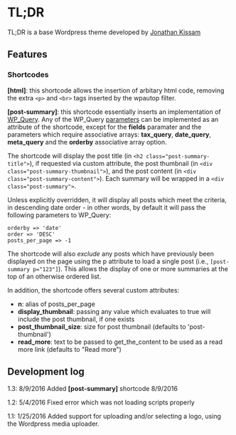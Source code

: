 # TL;DR

TL;DR is a base Wordpress theme developed by [Jonathan Kissam](http://jonathankissam.com)

## Features

### Shortcodes

__[html]__: this shortcode allows the insertion of arbitary html code, removing the extra `<p>` and `<br>` tags inserted by the wpautop filter.

__[post-summary]__: this shortcode essentially inserts an implementation of [WP_Query](https://codex.wordpress.org/Class_Reference/WP_Query). Any of the WP_Query [parameters](https://codex.wordpress.org/Class_Reference/WP_Query#Parameters) can be implemented as an attribute of the shortcode, except for the __fields__ paramater and the parameters which require associative arrays: __tax_query__, __date_query__, __meta_query__ and the __orderby__ associative array option.

The shortcode will display the post title (in `<h2 class="post-summary-title">`), if requested via custom attribute, the post thumbnail (in `<div class="post-summary-thumbnail">`), and the post content (in `<div class="post-summary-content">`). Each summary will be wrapped in a `<div class="post-summary">`.

Unless explicitly overridden, it will display all posts which meet the criteria, in descending date order - in other words, by default it will pass the following parameters to WP_Query:

`orderby => 'date'`  
`order => 'DESC'`  
`posts_per_page => -1`

The shortcode will also _exclude_ any posts which have previously been displayed on the page using the p attribute to load a single post (i.e., `[post-summary p="123"]`). This allows the display of one or more summaries at the top of an otherwise ordered list.

In addition, the shortcode offers several custom attributes:

* __n__: alias of posts_per_page
* __display_thumbnail__: passing any value which evaluates to true will include the post thumbnail, if one exists
* __post_thumbnail_size__: size for post thumbnail (defaults to 'post-thumbnail')
* __read_more__: text to be passed to get_the_content to be used as a read more link (defaults to "Read more")

## Development log

1.3: 8/9/2016 Added __[post-summary]__ shortcode 8/9/2016

1.2: 5/4/2016 Fixed error which was not loading scripts properly 

1.1: 1/25/2016 Added support for uploading and/or selecting a logo, using the Wordpress media uploader. 

